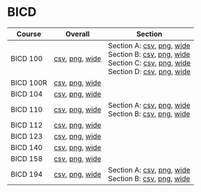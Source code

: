# BICD

| Course | Overall | Section |
| ------ | ------- | ------- |
| BICD 100 | [csv](https://github.com/UCSD-Historical-Enrollment-Data/2024Spring/blob/main/overall/BICD%20100.csv), [png](https://raw.githubusercontent.com/UCSD-Historical-Enrollment-Data/2024Spring/main/plot_overall/BICD%20100.png), [wide](https://raw.githubusercontent.com/UCSD-Historical-Enrollment-Data/2024Spring/main/plot_overall_wide/BICD%20100.png) | Section A: [csv](https://github.com/UCSD-Historical-Enrollment-Data/2024Spring/blob/main/section/BICD%20100_A.csv), [png](https://raw.githubusercontent.com/UCSD-Historical-Enrollment-Data/2024Spring/main/plot_section/BICD%20100_A.png), [wide](https://raw.githubusercontent.com/UCSD-Historical-Enrollment-Data/2024Spring/main/plot_section_wide/BICD%20100_A.png)<br>Section B: [csv](https://github.com/UCSD-Historical-Enrollment-Data/2024Spring/blob/main/section/BICD%20100_B.csv), [png](https://raw.githubusercontent.com/UCSD-Historical-Enrollment-Data/2024Spring/main/plot_section/BICD%20100_B.png), [wide](https://raw.githubusercontent.com/UCSD-Historical-Enrollment-Data/2024Spring/main/plot_section_wide/BICD%20100_B.png)<br>Section C: [csv](https://github.com/UCSD-Historical-Enrollment-Data/2024Spring/blob/main/section/BICD%20100_C.csv), [png](https://raw.githubusercontent.com/UCSD-Historical-Enrollment-Data/2024Spring/main/plot_section/BICD%20100_C.png), [wide](https://raw.githubusercontent.com/UCSD-Historical-Enrollment-Data/2024Spring/main/plot_section_wide/BICD%20100_C.png)<br>Section D: [csv](https://github.com/UCSD-Historical-Enrollment-Data/2024Spring/blob/main/section/BICD%20100_D.csv), [png](https://raw.githubusercontent.com/UCSD-Historical-Enrollment-Data/2024Spring/main/plot_section/BICD%20100_D.png), [wide](https://raw.githubusercontent.com/UCSD-Historical-Enrollment-Data/2024Spring/main/plot_section_wide/BICD%20100_D.png) |
| BICD 100R | [csv](https://github.com/UCSD-Historical-Enrollment-Data/2024Spring/blob/main/overall/BICD%20100R.csv), [png](https://raw.githubusercontent.com/UCSD-Historical-Enrollment-Data/2024Spring/main/plot_overall/BICD%20100R.png), [wide](https://raw.githubusercontent.com/UCSD-Historical-Enrollment-Data/2024Spring/main/plot_overall_wide/BICD%20100R.png) |  |
| BICD 104 | [csv](https://github.com/UCSD-Historical-Enrollment-Data/2024Spring/blob/main/overall/BICD%20104.csv), [png](https://raw.githubusercontent.com/UCSD-Historical-Enrollment-Data/2024Spring/main/plot_overall/BICD%20104.png), [wide](https://raw.githubusercontent.com/UCSD-Historical-Enrollment-Data/2024Spring/main/plot_overall_wide/BICD%20104.png) |  |
| BICD 110 | [csv](https://github.com/UCSD-Historical-Enrollment-Data/2024Spring/blob/main/overall/BICD%20110.csv), [png](https://raw.githubusercontent.com/UCSD-Historical-Enrollment-Data/2024Spring/main/plot_overall/BICD%20110.png), [wide](https://raw.githubusercontent.com/UCSD-Historical-Enrollment-Data/2024Spring/main/plot_overall_wide/BICD%20110.png) | Section A: [csv](https://github.com/UCSD-Historical-Enrollment-Data/2024Spring/blob/main/section/BICD%20110_A.csv), [png](https://raw.githubusercontent.com/UCSD-Historical-Enrollment-Data/2024Spring/main/plot_section/BICD%20110_A.png), [wide](https://raw.githubusercontent.com/UCSD-Historical-Enrollment-Data/2024Spring/main/plot_section_wide/BICD%20110_A.png)<br>Section B: [csv](https://github.com/UCSD-Historical-Enrollment-Data/2024Spring/blob/main/section/BICD%20110_B.csv), [png](https://raw.githubusercontent.com/UCSD-Historical-Enrollment-Data/2024Spring/main/plot_section/BICD%20110_B.png), [wide](https://raw.githubusercontent.com/UCSD-Historical-Enrollment-Data/2024Spring/main/plot_section_wide/BICD%20110_B.png) |
| BICD 112 | [csv](https://github.com/UCSD-Historical-Enrollment-Data/2024Spring/blob/main/overall/BICD%20112.csv), [png](https://raw.githubusercontent.com/UCSD-Historical-Enrollment-Data/2024Spring/main/plot_overall/BICD%20112.png), [wide](https://raw.githubusercontent.com/UCSD-Historical-Enrollment-Data/2024Spring/main/plot_overall_wide/BICD%20112.png) |  |
| BICD 123 | [csv](https://github.com/UCSD-Historical-Enrollment-Data/2024Spring/blob/main/overall/BICD%20123.csv), [png](https://raw.githubusercontent.com/UCSD-Historical-Enrollment-Data/2024Spring/main/plot_overall/BICD%20123.png), [wide](https://raw.githubusercontent.com/UCSD-Historical-Enrollment-Data/2024Spring/main/plot_overall_wide/BICD%20123.png) |  |
| BICD 140 | [csv](https://github.com/UCSD-Historical-Enrollment-Data/2024Spring/blob/main/overall/BICD%20140.csv), [png](https://raw.githubusercontent.com/UCSD-Historical-Enrollment-Data/2024Spring/main/plot_overall/BICD%20140.png), [wide](https://raw.githubusercontent.com/UCSD-Historical-Enrollment-Data/2024Spring/main/plot_overall_wide/BICD%20140.png) |  |
| BICD 158 | [csv](https://github.com/UCSD-Historical-Enrollment-Data/2024Spring/blob/main/overall/BICD%20158.csv), [png](https://raw.githubusercontent.com/UCSD-Historical-Enrollment-Data/2024Spring/main/plot_overall/BICD%20158.png), [wide](https://raw.githubusercontent.com/UCSD-Historical-Enrollment-Data/2024Spring/main/plot_overall_wide/BICD%20158.png) |  |
| BICD 194 | [csv](https://github.com/UCSD-Historical-Enrollment-Data/2024Spring/blob/main/overall/BICD%20194.csv), [png](https://raw.githubusercontent.com/UCSD-Historical-Enrollment-Data/2024Spring/main/plot_overall/BICD%20194.png), [wide](https://raw.githubusercontent.com/UCSD-Historical-Enrollment-Data/2024Spring/main/plot_overall_wide/BICD%20194.png) | Section A: [csv](https://github.com/UCSD-Historical-Enrollment-Data/2024Spring/blob/main/section/BICD%20194_A.csv), [png](https://raw.githubusercontent.com/UCSD-Historical-Enrollment-Data/2024Spring/main/plot_section/BICD%20194_A.png), [wide](https://raw.githubusercontent.com/UCSD-Historical-Enrollment-Data/2024Spring/main/plot_section_wide/BICD%20194_A.png)<br>Section B: [csv](https://github.com/UCSD-Historical-Enrollment-Data/2024Spring/blob/main/section/BICD%20194_B.csv), [png](https://raw.githubusercontent.com/UCSD-Historical-Enrollment-Data/2024Spring/main/plot_section/BICD%20194_B.png), [wide](https://raw.githubusercontent.com/UCSD-Historical-Enrollment-Data/2024Spring/main/plot_section_wide/BICD%20194_B.png) |
